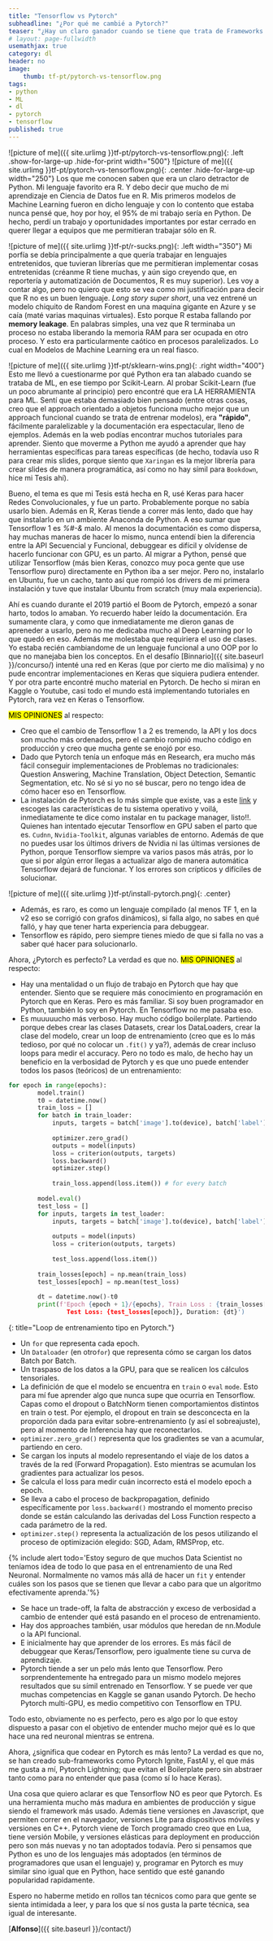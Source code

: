 ```yaml
---
title: "Tensorflow vs Pytorch"
subheadline: "¿Por qué me cambié a Pytorch?"
teaser: "¿Hay un claro ganador cuando se tiene que trata de Frameworks de Deep Learning?"
# layout: page-fullwidth
usemathjax: true
category: dl
header: no
image:
    thumb: tf-pt/pytorch-vs-tensorflow.png
tags:
- python
- ML
- dl
- pytorch
- tensorflow
published: true
---
```



![picture of me]({{ site.urlimg }}tf-pt/pytorch-vs-tensorflow.png){: .left .show-for-large-up .hide-for-print width="500"}
![picture of me]({{ site.urlimg }}tf-pt/pytorch-vs-tensorflow.png){: .center .hide-for-large-up width="250"}
Los que me conocen saben que era un claro detractor de Python. Mi lenguaje favorito era R. Y debo decir que mucho de mi aprendizaje en Ciencia de Datos fue en R. Mis primeros modelos de Machine Learning fueron en dicho lenguaje y con lo contento que estaba nunca pensé que, hoy por hoy, el 95% de mi trabajo sería en Python.<!--more--> De hecho, perdí un trabajo y oportunidades importantes por estar cerrado en querer llegar a equipos que me permitieran trabajar sólo en R. 

![picture of me]({{ site.urlimg }}tf-pt/r-sucks.png){: .left width="350"}
Mi porfía se debía principalmente a que quería trabajar en lenguajes entretenidos, que tuvieran librerías que me permitieran implementar cosas entretenidas (créanme R tiene muchas, y aún sigo creyendo que, en reportería y automatización de Documentos, R es muy superior). Les voy a contar algo, pero no quiero que esto se vea como mi justificación para decir que R no es un buen lenguaje. *Long story super short*, una vez entrené un modelo chiquito de Random Forest en una maquina gigante en Azure y se caía (maté varias maquinas virtuales). Esto porque R estaba fallando por **memory leakage**. En palabras simples, una vez que R terminaba un proceso no estaba liberando la memoria RAM para ser ocupada en otro proceso. Y esto era particularmente caótico en procesos paralelizados. Lo cual en Modelos de Machine Learning era un real fiasco. 

![picture of me]({{ site.urlimg }}tf-pt/sklearn-wins.png){: .right width="400"}
Esto me llevó a cuestionarme por qué Python era tan alabado cuando se trataba de ML, en ese tiempo por Scikit-Learn. Al probar Scikit-Learn (fue un poco abrumante al principio) pero encontré que era LA HERRAMIENTA para ML. Sentí que estaba demasiado bien pensado (entre otras cosas, creo que el approach orientado a objetos funciona mucho mejor que un approach funcional cuando se trata de entrenar modelos), era **"rápido"**, fácilmente paralelizable y la documentación era espectacular, lleno de ejemplos. Además en la web podías encontrar muchos tutoriales para aprender. Siento que moverme a Python me ayudó a aprender que hay herramientas específicas para tareas específicas (de hecho, todavía uso R para crear mis slides, porque siento que `Xaringan` es la mejor librería para crear slides de manera programática, así como no hay símil para `Bookdown`, hice mi Tesis ahí).

Bueno, el tema es que mi Tesis está hecha en R, usé Keras para hacer Redes Convolucionales, y fue un parto. Probablemente porque no sabía usarlo bien. Además en R, Keras tiende a correr más lento, dado que hay que instalarlo en un ambiente Anaconda de Python. A eso sumar que Tensorflow 1 es *%#-&* malo. Al menos la documentación es como dispersa, hay muchas maneras de hacer lo mismo, nunca entendí bien la diferencia entre la API Secuencial y Funcional, debuggear es difícil y olvídense de hacerlo funcionar con GPU, es un parto. Al migrar a Python, pensé que utilizar Tensorflow (más bien Keras, conozco muy poca gente que use Tensorflow puro) directamente en Python iba a ser mejor. Pero no, instalarlo en Ubuntu, fue un cacho, tanto así que rompió los drivers de mi primera instalación y tuve que instalar Ubuntu from scratch (muy mala experiencia).

Ahí es cuando durante el 2019 partió el Boom de Pytorch, empezó a sonar harto, todos lo amaban. Yo recuerdo haber leído la documentación. Era sumamente clara, y como que inmediatamente me dieron ganas de apreneder a usarlo, pero no me dedicaba mucho al Deep Learning por lo que quedó en eso. Además me molestaba que requiriera el uso de clases. Yo estaba recién cambiandome de un lenguaje funcional a uno OOP por lo que no manejaba bien los conceptos. En el desafío [Binnario]({{ site.baseurl }}/concurso/) intenté una red en Keras (que por cierto me dio malísima) y no pude encontrar implementaciones en Keras que siquiera pudiera entender. Y por otra parte encontré mucho material en Pytorch. De hecho si miran en Kaggle o Youtube, casi todo el mundo está implementando tutoriales en Pytorch, rara vez en Keras o Tensorflow. 

<mark>MIS OPINIONES</mark> al respecto:
* Creo que el cambio de Tensorflow 1 a 2 es tremendo, la API y los docs son mucho más ordenados, pero el cambio rompió mucho código en producción y creo que mucha gente se enojó por eso.
* Dado que Pytorch tenía un enfoque más en Research, era mucho más fácil conseguir implementaciones de Problemas no tradicionales: Question Answering, Machine Translation, Object Detection, Semantic Segmentation, etc. No sé si yo no sé buscar, pero no tengo idea de cómo hacer eso en Tensorflow.
* La instalación de Pytorch es lo más simple que existe, vas a este [link](https://pytorch.org/) y escoges las características de tu sistema operativo y voilá, inmediatamente te dice como instalar en tu package manager, listo!!. Quienes han intentado ejecutar Tensorflow en GPU saben el parto que es. `Cudnn`, `Nvidia-Toolkit`, algunas variables de entorno. Además de que no puedes usar los últimos drivers de Nvidia ni las últimas versiones de Python, porque Tensorflow siempre va varios pasos más atrás, por lo que si por algún error llegas a actualizar algo de manera automática Tensorflow dejará de funcionar. Y los errores son crípticos y difíciles de solucionar.

![picture of me]({{ site.urlimg }}tf-pt/install-pytorch.png){: .center}

* Además, es raro, es como un lenguaje compilado (al menos TF 1, en la v2 eso se corrigió con grafos dinámicos), si falla algo, no sabes en qué falló, y hay que tener harta experiencia para debuggear.
* Tensorflow es rápido, pero siempre tienes miedo de que si falla no vas a saber qué hacer para solucionarlo.

Ahora, ¿Pytorch es perfecto? La verdad es que no. <mark>MIS OPINIONES</mark> al respecto:

* Hay una mentalidad o un flujo de trabajo en Pytorch que hay que entender. Siento que se requiere más conocimiento en programación en Pytorch que en Keras. Pero es más familiar. Si soy buen programador en Python, también lo soy en Pytorch. En Tensorflow no me pasaba eso.
* Es muuuuucho más verboso. Hay mucho código boilerplate. Partiendo porque debes crear las clases Datasets, crear los DataLoaders, crear la clase del modelo, crear un loop de entrenamiento (creo que es lo más tedioso, por qué no colocar un `.fit()` y ya?), además de crear incluso loops para medir el accuracy. Pero no todo es malo, de hecho hay un beneficio en la verbosidad de Pytorch y es que uno puede entender todos los pasos (teóricos) de un entrenamiento:

```python
for epoch in range(epochs):
        model.train()
        t0 = datetime.now()
        train_loss = []
        for batch in train_loader:
            inputs, targets = batch['image'].to(device), batch['label'].to(device)
            
            optimizer.zero_grad()
            outputs = model(inputs)
            loss = criterion(outputs, targets)
            loss.backward()
            optimizer.step()
            
            train_loss.append(loss.item()) # for every batch
        
        model.eval()
        test_loss = []
        for inputs, targets in test_loader:
            inputs, targets = batch['image'].to(device), batch['label'].to(device)
            
            outputs = model(inputs)
            loss = criterion(outputs, targets)
            
            test_loss.append(loss.item())
            
        train_losses[epoch] = np.mean(train_loss)
        test_losses[epoch] = np.mean(test_loss)
        
        dt = datetime.now()-t0
        print(f'Epoch {epoch + 1}/{epochs}, Train Loss : {train_losses[epoch]}, 
                Test Loss: {test_losses[epoch]}, Duration: {dt}')
```
{: title="Loop de entrenamiento tipo en Pytorch."}

  * Un `for` que representa cada epoch.
  * Un `Dataloader` (en otro`for`) que representa cómo se cargan los datos Batch por Batch.
  * Un traspaso de los datos a la GPU, para que se realicen los cálculos tensoriales.
  * La definición de que el modelo se encuentra en `train` o `eval` `mode`. Esto para mí fue aprender algo que nunca supe que ocurria en Tensorflow. Capas como el dropout o BatchNorm tienen comportamientos distintos en train o test. Por ejemplo, el dropout en train se desconcecta en la proporción dada para evitar sobre-entrenamiento (y así el sobreajuste), pero al momento de Inferencia hay que reconectarlos.
  * `optimizer.zero_grad()` representa que los gradientes se van a acumular, partiendo en cero.
  * Se cargan los inputs al modelo representando el viaje de los datos a través de la red (Forward Propagation). Esto mientras se acumulan los gradientes para actualizar los pesos.
  * Se calcula el loss para medir cuán incorrecto está el modelo epoch a epoch.
  * Se lleva a cabo el proceso de backpropagation, definido específicamente por `loss.backward()` mostrando el momento preciso donde se están calculando las derivadas del Loss Function respecto a cada parámetro de la red.
  * `optimizer.step()` representa la actualización de los pesos utilizando el proceso de optimización elegido: SGD, Adam, RMSProp, etc.

{% include alert todo='Estoy seguro de que muchos Data Scientist no teníamos idea de todo lo que pasa en el entrenamiento de una Red Neuronal. Normalmente no vamos más allá de hacer un `fit` y entender cuáles son los pasos que se tienen que llevar a cabo para que un algoritmo efectivamente aprenda.'%}

* Se hace un trade-off, la falta de abstracción y exceso de verbosidad a cambio de entender qué está pasando en el proceso de entrenamiento.
* Hay dos approaches también, usar módulos que heredan de nn.Module o la API funcional.
* E inicialmente hay que aprender de los errores. Es más fácil de debuggear que Keras/Tensorflow, pero igualmente tiene su curva de aprendizaje.
* Pytorch tiende a ser un pelo más lento que Tensorflow. Pero sorprendentemente ha entregado para un mismo modelo mejores resultados que su símil entrenado en Tensorflow. Y se puede ver que muchas competencias en Kaggle se ganan usando Pytorch. De hecho Pytorch multi-GPU, es medio competitivo con Tensorflow en TPU.

Todo esto, obviamente no es perfecto, pero es algo por lo que estoy dispuesto a pasar con el objetivo de entender mucho mejor qué es lo que hace una red neuronal mientras se entrena.

Ahora, ¿significa que codear en Pytorch es más lento? La verdad es que no, se han creado sub-frameworks como Pytorch Ignite, FastAI y, el que más me gusta a mí, Pytorch Lightning; que evitan el Boilerplate pero sin abstraer tanto como para no entender que pasa (como sí lo hace Keras). 

Una cosa que quiero aclarar es que Tensorflow NO es peor que Pytorch. Es una herramienta mucho más madura en ambientes de producción y sigue siendo el framework más usado. Además tiene versiones en Javascript, que permiten correr en el navegador, versiones Lite para dispositivos móviles y versiones en C++.
Pytorch viene de Torch programado creo que en Lua, tiene versión Mobile, y versiones elásticas para deployment en producción pero son más nuevas y no tan adoptados todavía. Pero si pensamos que Python es uno de los lenguajes más adoptados (en términos de programadores que usan el lenguaje) y, programar en Pytorch es muy similar sino igual que en Python, hace sentido que esté ganando popularidad rapidamente.

Espero no haberme metido en rollos tan técnicos como para que gente se sienta intimidada a leer, y para los que sí nos gusta la parte técnica, sea igual de interesante.

[**Alfonso**]({{ site.baseurl }}/contact/)

